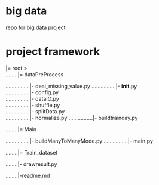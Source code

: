 # big data
repo for big data project

# project framework
|= root >  
........|= dataPreProcess

................|- deal_missing_value.py
................|- __init__.py  
................|- config.py  
................|- dataIO.py  
................|- shuffle.py  
................|- splitData.py  
................|- normalize.py
................|- buildtrainday.py

........|= Main

................|- buildManyToManyMode.py
................|- main.py

........|= Train_dataset

........|- drawresult.py

........|-readme.md 
